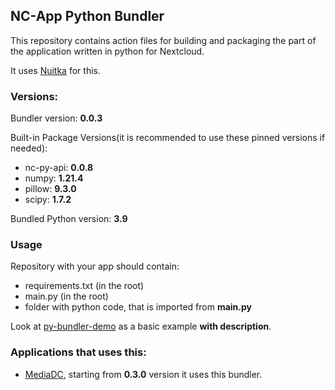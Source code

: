  ## NC-App Python Bundler

This repository contains action files for building and packaging the part of the application written in python for Nextcloud.

It uses [Nuitka](https://github.com/Nuitka/Nuitka) for this.

### Versions:

Bundler version: **0.0.3**

Built-in Package Versions(it is recommended to use these pinned versions if needed):

- nc-py-api: **0.0.8**
- numpy: **1.21.4**
- pillow: **9.3.0**
- scipy: **1.7.2**

Bundled Python version: **3.9**

### Usage

Repository with your app should contain:

- requirements.txt (in the root)
- main.py (in the root)
- folder with python code, that is imported from **main.py**

Look at [py-bundler-demo](https://github.com/cloud-py-api/py_bundler-demo) as a basic example **with description**.

### Applications that uses this:

- [MediaDC](https://github.com/andrey18106/mediadc), starting from **0.3.0** version it uses this bundler.
